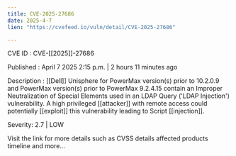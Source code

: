 ```yaml
---
title: CVE-2025-27686
date: 2025-4-7
lien: "https://cvefeed.io/vuln/detail/CVE-2025-27686"

---
```


CVE ID : CVE-[[2025]]-27686

Published :  April 7
2025
2:15 p.m. | 2 hours
11 minutes ago

Description :  [[Dell]] Unisphere for PowerMax
version(s) prior to 10.2.0.9 and PowerMax version(s) prior to PowerMax 9.2.4.15
contain an Improper Neutralization of Special Elements used in an LDAP Query ('LDAP Injection') vulnerability. A high privileged  [[attacker]] with remote access could potentially  [[exploit]] this vulnerability
leading to Script  [[injection]].

Severity: 2.7 | LOW

Visit the link for more details
such as CVSS details
affected products
timeline
and more...
